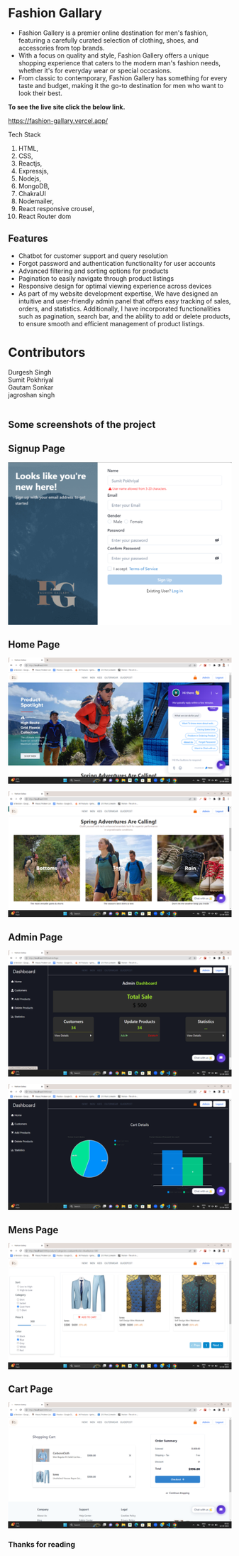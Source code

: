 # Fashion Gallary 

<ul>
<li> Fashion Gallery is a premier online destination for men's fashion, featuring a carefully curated selection of clothing, shoes, and accessories from top brands.</li>

<li> With a focus on quality and style, Fashion Gallery offers a unique shopping experience that caters to the modern man's fashion needs, whether it's for everyday wear or special occasions. </li>

<li> From classic to contemporary, Fashion Gallery has something for every taste and budget, making it the go-to destination for men who want to look their best.</li>
</ul>

**To see the live site click the below link.**

https://fashion-gallary.vercel.app/

Tech Stack 
1. HTML,
2. CSS,
3. Reactjs,
4. Expressjs,
5. Nodejs,
6. MongoDB,
7. ChakraUI
8. Nodemailer,
9. React responsive crousel,
10. React Router dom  
  



## Features
<ul>
  <li>Chatbot for customer support and query resolution</li>
  <li>Forgot password and authentication functionality for user accounts</li>
    <li>Advanced filtering and sorting options for products</li>
  <li>Pagination to easily navigate through product listings</li>
    <li>Responsive design for optimal viewing experience across devices</li>
   <li>As part of my website development expertise, We have designed an intuitive and user-friendly admin panel that offers easy tracking of sales, orders, and statistics. Additionally, I have incorporated functionalities such as pagination, search bar, and the ability to add or delete products, to ensure smooth and efficient management of product listings.</li>
</ul>


<h1>Contributors</h1>
Durgesh Singh<br/>
Sumit Pokhriyal <br/>
Gautam Sonkar<br/>
jagroshan singh<br/>
<br/>


## Some screenshots of the project


## Signup Page

<img src="./screenshot/signup.png"/>


## Home Page
![Screenshot (7)](https://github.com/Durgesh9871/ReadmeImages/blob/main/Fashion_Gallery/Screenshot%20(130).png?raw=true)


![Screenshot (8)](https://github.com/Durgesh9871/ReadmeImages/blob/main/Fashion_Gallery/Screenshot%20(131).png?raw=true)


## Admin Page
![Screenshot (8)](https://github.com/Durgesh9871/ReadmeImages/blob/main/Fashion_Gallery/Screenshot%20(134).png?raw=true)


![Screenshot (8)](https://github.com/Durgesh9871/ReadmeImages/blob/main/Fashion_Gallery/Screenshot%20(133).png?raw=true)


## Mens Page
![Screenshot (8)](https://github.com/Durgesh9871/ReadmeImages/blob/main/Fashion_Gallery/Screenshot%20(128).png?raw=true)


## Cart Page 
![Screenshot (8)](https://github.com/Durgesh9871/ReadmeImages/blob/main/Fashion_Gallery/Screenshot%20(132).png?raw=true)




### Thanks for reading
